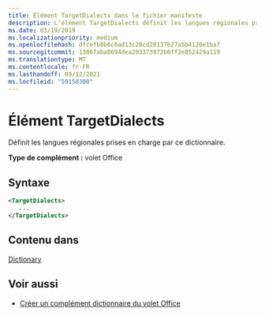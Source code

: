 ```yaml
---
title: Élément TargetDialects dans le fichier manifeste
description: L’élément TargetDialects définit les langues régionales pris en charge par ce dictionnaire.
ms.date: 03/19/2019
ms.localizationpriority: medium
ms.openlocfilehash: dfcefb8b6c0ad13c20cd20137b27a5b4120e1ba7
ms.sourcegitcommit: 1306faba8694dea203373972b6ff2e852429a119
ms.translationtype: MT
ms.contentlocale: fr-FR
ms.lasthandoff: 09/12/2021
ms.locfileid: "59150300"
---
```

# <a name="targetdialects-element"></a>Élément TargetDialects

Définit les langues régionales prises en charge par ce dictionnaire.

**Type de complément :** volet Office

## <a name="syntax"></a>Syntaxe

```XML
<TargetDialects>
   ...
</TargetDialects>
```

## <a name="contained-in"></a>Contenu dans

[Dictionary](dictionary.md)

## <a name="see-also"></a>Voir aussi

- [Créer un complément dictionnaire du volet Office](../../word/dictionary-task-pane-add-ins.md)
